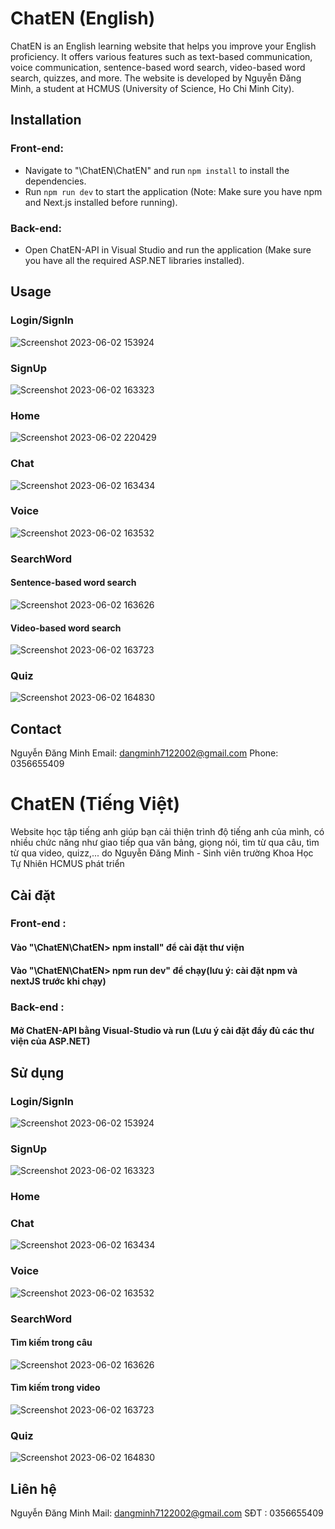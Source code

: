 # ChatEN (English)

ChatEN is an English learning website that helps you improve your English proficiency. It offers various features such as text-based communication, voice communication, sentence-based word search, video-based word search, quizzes, and more. The website is developed by Nguyễn Đăng Minh, a student at HCMUS (University of Science, Ho Chi Minh City).

## Installation
### Front-end:
- Navigate to "\ChatEN\ChatEN" and run `npm install` to install the dependencies.
- Run `npm run dev` to start the application (Note: Make sure you have npm and Next.js installed before running).

### Back-end:
- Open ChatEN-API in Visual Studio and run the application (Make sure you have all the required ASP.NET libraries installed).

## Usage
### Login/SignIn
![Screenshot 2023-06-02 153924](https://github.com/dangminh71220002/ChatEN/assets/83014500/d47082eb-b5af-4bd4-9262-66d536e11b6a)

### SignUp
![Screenshot 2023-06-02 163323](https://github.com/dangminh71220002/ChatEN/assets/83014500/406ec1d2-3ab5-47d1-a754-6eaf7ab1989a)

### Home
![Screenshot 2023-06-02 220429](https://github.com/dangminh71220002/ChatEN/assets/83014500/dbdd74c5-f16a-4fc9-80ae-a5d6809c7431)

### Chat
![Screenshot 2023-06-02 163434](https://github.com/dangminh71220002/ChatEN/assets/83014500/987c8d47-35ba-450d-99d4-e88b385782b7)

### Voice
![Screenshot 2023-06-02 163532](https://github.com/dangminh71220002/ChatEN/assets/83014500/33b1cd47-f263-423b-bfc1-3c1a27edd4d8)

### SearchWord
#### Sentence-based word search
![Screenshot 2023-06-02 163626](https://github.com/dangminh71220002/ChatEN/assets/83014500/a7b263d0-16c9-4bb1-aa76-0f7738e3484c)

#### Video-based word search
![Screenshot 2023-06-02 163723](https://github.com/dangminh71220002/ChatEN/assets/83014500/88ae31c8-09d6-41f6-a1d4-afa5e1e03e20)

### Quiz
![Screenshot 2023-06-02 164830](https://github.com/dangminh71220002/ChatEN/assets/83014500/92f97a06-fb71-49e5-bd0e-4b04ae6c76fc)

## Contact

Nguyễn Đăng Minh
Email: dangminh7122002@gmail.com
Phone: 0356655409

# ChatEN (Tiếng Việt)

Website học tập tiếng anh giúp bạn cải thiện trình độ tiếng anh của mình, có nhiều chức năng như giao tiếp qua văn bảng, giọng nói, tìm từ qua câu, tìm từ qua
video, quizz,... do Nguyễn Đăng Minh - Sinh viên trường Khoa Học Tự Nhiên HCMUS phát triển
## Cài đặt
### Front-end :
#### Vào "\ChatEN\ChatEN> npm install" để cài đặt thư viện
#### Vào "\ChatEN\ChatEN> npm run dev" để chạy(lưu ý: cài đặt npm và nextJS trước khi chạy)
### Back-end :
#### Mở ChatEN-API bằng Visual-Studio và run (Lưu ý cài đặt đầy đủ các thư viện của ASP.NET)
## Sử dụng
### Login/SignIn
![Screenshot 2023-06-02 153924](https://github.com/dangminh71220002/ChatEN/assets/83014500/d47082eb-b5af-4bd4-9262-66d536e11b6a)
### SignUp
![Screenshot 2023-06-02 163323](https://github.com/dangminh71220002/ChatEN/assets/83014500/406ec1d2-3ab5-47d1-a754-6eaf7ab1989a)
### Home

### Chat
![Screenshot 2023-06-02 163434](https://github.com/dangminh71220002/ChatEN/assets/83014500/987c8d47-35ba-450d-99d4-e88b385782b7)
### Voice
![Screenshot 2023-06-02 163532](https://github.com/dangminh71220002/ChatEN/assets/83014500/33b1cd47-f263-423b-bfc1-3c1a27edd4d8)
### SearchWord
#### Tìm kiếm trong câu
![Screenshot 2023-06-02 163626](https://github.com/dangminh71220002/ChatEN/assets/83014500/a7b263d0-16c9-4bb1-aa76-0f7738e3484c)
#### Tìm kiếm trong video
![Screenshot 2023-06-02 163723](https://github.com/dangminh71220002/ChatEN/assets/83014500/88ae31c8-09d6-41f6-a1d4-afa5e1e03e20)
### Quiz
![Screenshot 2023-06-02 164830](https://github.com/dangminh71220002/ChatEN/assets/83014500/92f97a06-fb71-49e5-bd0e-4b04ae6c76fc)

## Liên hệ

Nguyễn Đăng Minh
Mail: dangminh7122002@gmail.com
SĐT : 0356655409



